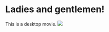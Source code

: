 # Ladies and gentlemen!
This is a desktop movie.
![](https://komarev.com/ghpvc/?username=your-github-username)

